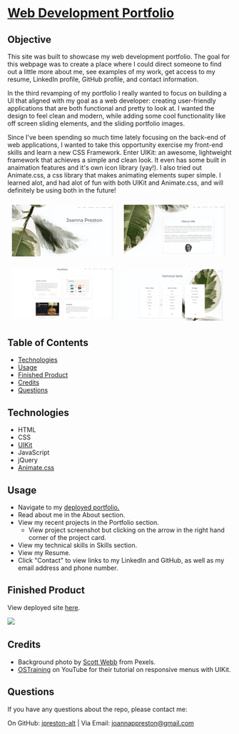 # [Web Development Portfolio](https://jpreston-alt.github.io/Portfolio-v3/)

## Objective
This site was built to showcase my web development portfolio. The goal for this webpage was to create a place where I could direct someone to find out a little more about me, see examples of my work, get access to my resume, LinkedIn profile, GitHub profile, and contact information.

In the third revamping of my portfolio I really wanted to focus on building a UI that aligned with my goal as a web developer: creating user-friendly applications that are both functional and pretty to look at. I wanted the design to feel clean and modern, while adding some cool functionality like off screen sliding elements, and the sliding portfolio images.

Since I've been spending so much time lately focusing on the back-end of web applications, I wanted to take this opportunity exercise my front-end skills and learn a new CSS Framework. Enter UIKit: an awesome, lightweight framework that achieves a simple and clean look. It even has some built in anaimation features and it's own icon library (yay!). I also tried out Animate.css, a css library that makes animating elements super simple. I learned alot, and had alot of fun with both UIKit and Animate.css, and will definitely be using both in the future!

<p float="left">
<img src="assets/images/readme/home.png" alt="Login Page Image" width="45%" style="margin: 10px;"/>
<img src="assets/images/readme/about.png" alt="Dashboard Image" width="45%" style="margin: 10px;"/><br>
<img src="assets/images/readme/portfolio.png" alt="Homepage Image" width="45%" style="margin: 10px;"/>
<img src="assets/images/readme/skills.png" alt="Spending Page Image" width="45%" style="margin: 5px;"/><br>

## Table of Contents
* [Technologies](#technologies)
* [Usage](#usage)
* [Finished Product](#finished-product)
* [Credits](#Credits)
* [Questions](#questions)

## Technologies
* HTML
* CSS
* [UIKit](https://getuikit.com/)
* JavaScript
* jQuery
* [Animate.css](https://animate.style/)

## Usage
* Navigate to my [deployed portfolio.](https://jpreston-alt.github.io/Portfolio-v3/)
* Read about me in the About section.
* View my recent projects in the Portfolio section.
    * View project screenshot but clicking on the arrow in the right hand corner of the project card.
* View my technical skills in Skills section.
* View my Resume.
* Click "Contact" to view links to my LinkedIn and GitHub, as well as my email address and phone number.

## Finished Product
View deployed site [here](https://jpreston-alt.github.io/Portfolio-v3/). <br>

![](assets/images/readme/portfolio3.gif)

## Credits
* Background photo by [Scott Webb](https://www.pexels.com/@scottwebb) from Pexels.
* [OSTraining](https://www.youtube.com/watch?v=DXXh_dUHq3c) on YouTube for their tutorial on responsive menus with UIKit.

## Questions
​If you have any questions about the repo, please contact me:

On GitHub: [jpreston-alt](https://github.com/jpreston-alt) | Via Email: joannappreston@gmail.com